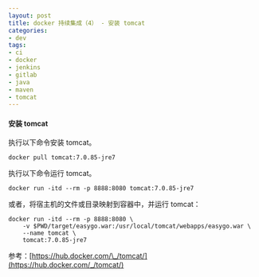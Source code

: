 ```yaml
---
layout: post
title: docker 持续集成（4） - 安装 tomcat
categories:
- dev
tags:
- ci
- docker
- jenkins
- gitlab
- java
- maven
- tomcat
---
```


#### 安装 tomcat

执行以下命令安装 tomcat。

    docker pull tomcat:7.0.85-jre7

执行以下命令运行 tomcat。

    docker run -itd --rm -p 8888:8080 tomcat:7.0.85-jre7

或者，将宿主机的文件或目录映射到容器中，并运行 tomcat：

    docker run -itd --rm -p 8888:8080 \
        -v $PWD/target/easygo.war:/usr/local/tomcat/webapps/easygo.war \
        --name tomcat \
        tomcat:7.0.85-jre7

参考：[https://hub.docker.com/\_/tomcat/](https://hub.docker.com/_/tomcat/)

